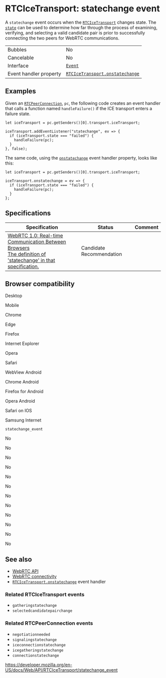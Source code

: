RTCIceTransport: statechange event
==================================

A `statechange` event occurs when the [`RTCIceTransport`](../rtcicetransport) changes state. The [`state`](state) can be used to determine how far through the process of examining, verifying, and selecting a valid candidate pair is prior to successfully connecting the two peers for WebRTC communications.

<table><tbody><tr class="odd"><td>Bubbles</td><td>No</td></tr><tr class="even"><td>Cancelable</td><td>No</td></tr><tr class="odd"><td>Interface</td><td><a href="../event"><code>Event</code></a></td></tr><tr class="even"><td>Event handler property</td><td><a href="onstatechange"><code>RTCIceTransport.onstatechange</code></a></td></tr></tbody></table>

Examples
--------

Given an [`RTCPeerConnection`](../rtcpeerconnection), `pc`, the following code creates an event handler that calls a function named `handleFailure()` if the ICE transport enters a failure state.

    let iceTransport = pc.getSenders()[0].transport.iceTransport;

    iceTransport.addEventListener("statechange", ev => {
      if (iceTransport.state === "failed") {
        handleFailure(pc);
      }
    }, false);

The same code, using the [`onstatechange`](onstatechange) event handler property, looks like this:

    let iceTransport = pc.getSenders()[0].transport.iceTransport;

    iceTransport.onstatechange = ev => {
      if (iceTransport.state === "failed") {
        handleFailure(pc);
      }
    };

Specifications
--------------

<table><thead><tr class="header"><th>Specification</th><th>Status</th><th>Comment</th></tr></thead><tbody><tr class="odd"><td><a href="https://w3c.github.io/webrtc-pc/#event-icetransport-statechange">WebRTC 1.0: Real-time Communication Between Browsers<br />
<span class="small">The definition of 'statechange' in that specification.</span></a></td><td><span class="spec-cr">Candidate Recommendation</span></td><td></td></tr></tbody></table>

Browser compatibility
---------------------

Desktop

Mobile

Chrome

Edge

Firefox

Internet Explorer

Opera

Safari

WebView Android

Chrome Android

Firefox for Android

Opera Android

Safari on IOS

Samsung Internet

`statechange_event`

No

No

No

No

No

No

No

No

No

No

No

No

See also
--------

-   [WebRTC API](../webrtc_api)
-   [WebRTC connectivity](../webrtc_api/connectivity)
-   [`RTCIceTransport.onstatechange`](onstatechange) event handler

### Related RTCIceTransport events

-   `gatheringstatechange`
-   `selectedcandidatepairchange`

### Related RTCPeerConnection events

-   `negotiationneeded`
-   `signalingstatechange`
-   `iceconnectionstatechange`
-   `icegatheringstatechange`
-   `connectionstatechange`

<a href="https://developer.mozilla.org/en-US/docs/Web/API/RTCIceTransport/statechange_event" class="_attribution-link">https://developer.mozilla.org/en-US/docs/Web/API/RTCIceTransport/statechange_event</a>
